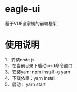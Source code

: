 # eagle-ui
基于VUE全家桶的前端框架

# 使用说明
 1、安装node.js<br>
 2、在当前目录下启动cmd命令窗口<br>
 3、安装yarn: npm install -g yarn<br>
 4、下载依赖：yarn install<br>
 5、启动： yarn start
 
